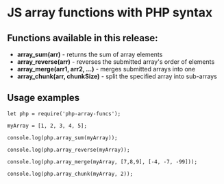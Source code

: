 # JS array functions with PHP syntax

## Functions available in this release:
* **array_sum(arr)** - returns the sum of array elements
* **array_reverse(arr)** - reverses the submitted array's order of elements
* **array_merge(arr1, arr2, ...)** - merges submitted arrays into one
* **array_chunk(arr, chunkSize)** - split the specified array into sub-arrays 

## Usage examples

    let php = require('php-array-funcs');
    
    myArray = [1, 2, 3, 4, 5];
    
    console.log(php.array_sum(myArray));
    
    console.log(php.array_reverse(myArray));
    
    console.log(php.array_merge(myArray, [7,8,9], [-4, -7, -99]));
    
    console.log(php.array_chunk(myArray, 2));